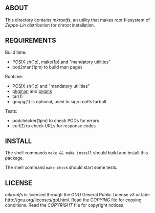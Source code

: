 ABOUT
-----
This directory contains _mkrootfs_, an utility that makes root
filesystem of _Zeppe-Lin_ distribution for chroot installation.

REQUIREMENTS
------------
Build time:
  * POSIX sh(1p), make(1p) and "mandatory utilities"
  * pod2man(1pm) to build man pages

Runtime:
  * POSIX sh(1p) and "mandatory utilities"
  * [pkgman][1] and [pkgmk][2]
  * tar(1)
  * gnupg(1) is optional, used to sign rootfs tarball

Tests:
  * podchecker(1pm) to check PODs for errors
  * curl(1) to check URLs for response codes

INSTALL
-------
The shell commands `make && make install` should build and install
this package.

The shell command `make check` should start some tests.

LICENSE
-------
_mkrootfs_ is licensed through the GNU General Public License v3 or
later <http://gnu.org/licenses/gpl.html>.
Read the _COPYING_ file for copying conditions.
Read the _COPYRIGHT_ file for copyright notices.

[1]: https://github.com/zeppe-lin/pkgman
[2]: https://github.com/zeppe-lin/pkgmk

<!-- vim:sw=2:ts=2:sts=2:et:cc=72:tw=70
End of file. -->
